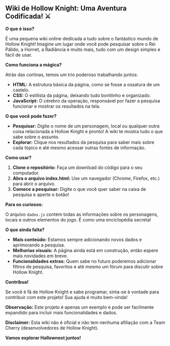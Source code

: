 ## Wiki de Hollow Knight: Uma Aventura Codificada! ⚔️

**O que é isso?**

É uma pequena wiki online dedicada a tudo sobre o fantástico mundo de Hollow Knight! Imagine um lugar onde você pode pesquisar sobre o Rei Pálido, a Hornet, a Radiância e muito mais, tudo com um design simples e fácil de usar.

**Como funciona a mágica?**

Atrás das cortinas, temos um trio poderoso trabalhando juntos:

* **HTML:** A estrutura básica da página, como se fosse a ossatura de um castelo.
* **CSS:** O estilista da página, deixando tudo bonitinho e organizado.
* **JavaScript:** O cérebro da operação, responsável por fazer a pesquisa funcionar e mostrar os resultados na tela.

**O que você pode fazer?**

* **Pesquisar:** Digite o nome de um personagem, local ou qualquer outra coisa relacionada a Hollow Knight e pronto! A wiki te mostra tudo o que sabe sobre o assunto.
* **Explorar:** Clique nos resultados da pesquisa para saber mais sobre cada tópico e até mesmo acessar outras fontes de informação.

**Como usar?**

1. **Clone o repositório:** Faça um download do código para o seu computador.
2. **Abra o arquivo index.html:** Use um navegador (Chrome, Firefox, etc.) para abrir o arquivo.
3. **Comece a pesquisar:** Digite o que você quer saber na caixa de pesquisa e aperte o botão!

**Para os curiosos:**

O arquivo `dados.js` contém todas as informações sobre os personagens, locais e outros elementos do jogo. É como uma enciclopédia secreta!

**O que ainda falta?**

* **Mais conteúdo:** Estamos sempre adicionando novos dados e aprimorando a pesquisa.
* **Melhorias visuais:** A página ainda está em construção, então espere mais novidades em breve.
* **Funcionalidades extras:** Quem sabe no futuro poderemos adicionar filtros de pesquisa, favoritos e até mesmo um fórum para discutir sobre Hollow Knight.

**Contribua!**

Se você é fã de Hollow Knight e sabe programar, sinta-se à vontade para contribuir com este projeto! Sua ajuda é muito bem-vinda!

**Observação:** Este projeto é apenas um exemplo e pode ser facilmente expandido para incluir mais funcionalidades e dados. 

**Disclaimer:** Esta wiki não é oficial e não tem nenhuma afiliação com a Team Cherry (desenvolvedores de Hollow Knight).

**Vamos explorar Hallownest juntos!**
